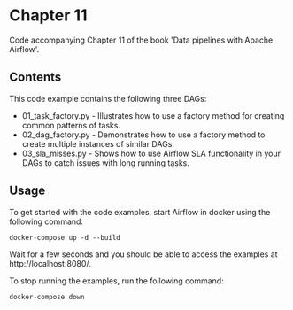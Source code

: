 # Chapter 11

Code accompanying Chapter 11 of the book 'Data pipelines with Apache Airflow'.

## Contents

This code example contains the following three DAGs:

- 01_task_factory.py - Illustrates how to use a factory method for creating common patterns of tasks.
- 02_dag_factory.py - Demonstrates how to use a factory method to create multiple instances of similar DAGs.
- 03_sla_misses.py - Shows how to use Airflow SLA functionality in your DAGs to catch issues with long running tasks.

## Usage

To get started with the code examples, start Airflow in docker using the following command:

    docker-compose up -d --build

Wait for a few seconds and you should be able to access the examples at http://localhost:8080/.

To stop running the examples, run the following command:

    docker-compose down
